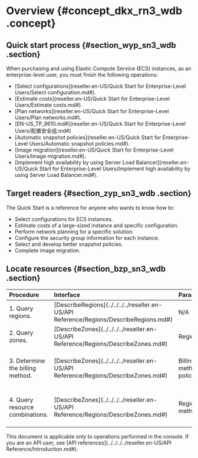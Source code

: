 # Overview {#concept_dkx_rn3_wdb .concept}

## Quick start process {#section_wyp_sn3_wdb .section}

When purchasing and using Elastic Compute Service \(ECS\) instances, as an enterprise-level user, you must finish the following operations:

-   [Select configurations](reseller.en-US/Quick Start for Enterprise-Level Users/Select configuration.md#).
-   [Estimate costs](reseller.en-US/Quick Start for Enterprise-Level Users/Estimate costs.md#).
-   [Plan networks](reseller.en-US/Quick Start for Enterprise-Level Users/Plan networks.md#).
-   [EN-US\_TP\_9610.md\#](reseller.en-US/Quick Start for Enterprise-Level Users/配置安全组.md#)
-   [Automatic snapshot policies](reseller.en-US/Quick Start for Enterprise-Level Users/Automatic snapshot policies.md#).
-   [Image migration](reseller.en-US/Quick Start for Enterprise-Level Users/Image migration.md#).
-   [Implement high availability by using Server Load Balancer](reseller.en-US/Quick Start for Enterprise-Level Users/Implement high availability by using Server Load Balancer.md#).

## Target readers {#section_zyp_sn3_wdb .section}

The Quick Start is a reference for anyone who wants to know how to:

-   Select configurations for ECS instances.
-   Estimate costs of a large-sized instance and specific configuration.
-   Perform network planning for a specific solution.
-   Configure the security group information for each instance.
-   Select and develop better snapshot policies.
-   Complete image migration.

## Locate resources {#section_bzp_sn3_wdb .section}

|Procedure|Interface|Parameter|Target data|
|:--------|:--------|:--------|:----------|
|1. Query regions.|[DescribeRegions](../../../../reseller.en-US/API Reference/Regions/DescribeRegions.md#)|N/A|Region ID \(RegionId\)|
|2. Query zones.|[DescribeZones](../../../../reseller.en-US/API Reference/Regions/DescribeZones.md#)|Region ID|Zone ID \(ZoneId\)|
|3. Determine the billing method.|[DescribeZones](../../../../reseller.en-US/API Reference/Regions/DescribeZones.md#)|Billing method/Bidding policy|[ZoneType](../../../../reseller.en-US/API Reference/Data type/ZoneType.md#)|
|4. Query resource combinations.|[DescribeZones](../../../../reseller.en-US/API Reference/Regions/DescribeZones.md#)|RegionId/Billing method|[ZoneType](../../../../reseller.en-US/API Reference/Data type/ZoneType.md#)|

This document is applicable only to operations performed in the console. If you are an API user, see [API references](../../../../reseller.en-US/API Reference/Introduction.md#).

